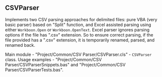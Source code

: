 
## CSVParser

Implements two CSV parsing approaches for delimited files: pure VBA (very basic parser) based on "Split" function, and Excel assisted parsing using either `Workboon.Open` or `Workboon.OpenText`. Excel parser ignores parsing options if the file has ".csv" extension. So to ensure correct parsing, if the file provided has a ".csv" extension, it is temporarily renamed, parsed, and renamed back.

Main module - "Project/Common/CSV Parser/CSVParser.cls" - `CSVParser` class. Usage examples - "Project/Common/CSV Parser/CSVParserSnippets.bas" and "Project/Common/CSV Parser/CSVParserTests.bas".